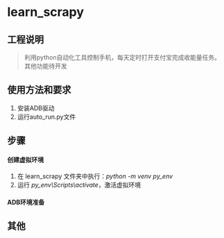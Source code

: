 # learn_scrapy


## 工程说明
> 利用python自动化工具控制手机，每天定时打开支付宝完成收能量任务。其他功能待开发

## 使用方法和要求
  1. 安装ADB驱动
  2. 运行auto_run.py文件



## 步骤

#### 创建虚拟环境
  1. 在 learn_scrapy 文件夹中执行：*python -m venv py_env*
  2. 运行 *py_env\Scripts\activate*，激活虚拟环境

#### ADB环境准备

## 其他

